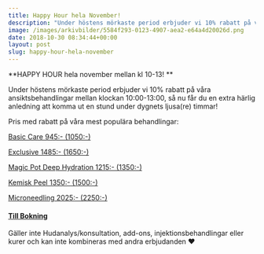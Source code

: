 ```yaml
---
title: Happy Hour hela November!
description: "Under höstens mörkaste period erbjuder vi 10% rabatt på våra ansiktsbehandlingar"
image: /images/arkivbilder/5584f293-0123-4907-aea2-e64a4d20026d.png
date: 2018-10-30 08:34:44+00:00
layout: post
slug: happy-hour-hela-november
---
```

**HAPPY HOUR hela november mellan kl 10-13! **

Under höstens mörkaste period erbjuder vi 10% rabatt på våra ansiktsbehandlingar mellan klockan 10:00-13:00, så nu får du en extra härlig anledning att komma ut en stund under dygnets ljusa(re) timmar! 

Pris med rabatt på våra mest populära behandlingar:

[Basic Care 945:- (1050:-)](http://pipershudvard.com/ansiktsbehandlingar-cliniccare/)

[Exclusive 1485:- (1650:-)](http://pipershudvard.com/ansiktsbehandlingar-cliniccare/)

[Magic Pot Deep Hydration 1215:- (1350:-)](http://pipershudvard.com/ansiktsbehandlingar-magic-pot/)

[Kemisk Peel 1350:- (1500:-)](http://pipershudvard.com/kemisk-peel/)

[Microneedling 2025:- (2250:-)](http://pipershudvard.com/microneedling/)


#### [Till Bokning](http://pipershudvard.com/kontakta-oss/)


Gäller inte Hudanalys/konsultation, add-ons, injektionsbehandlingar eller kurer och kan inte kombineras med andra erbjudanden ❤️
